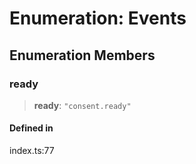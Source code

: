 # Enumeration: Events

## Enumeration Members

### ready

> **ready**: `"consent.ready"`

#### Defined in

index.ts:77
